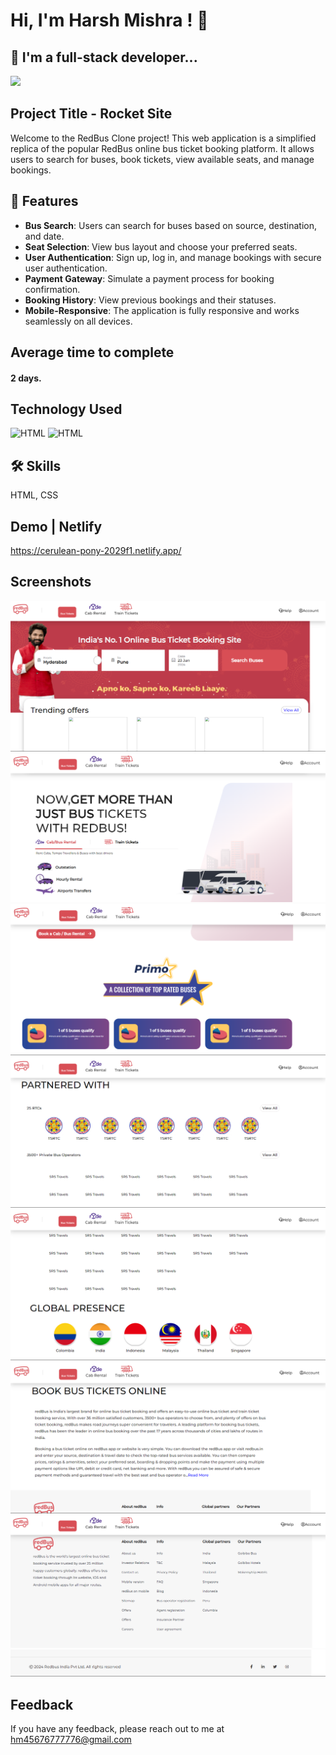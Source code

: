 # Hi, I'm Harsh Mishra ! 👋


## 🚀 I'm a full-stack developer...
<img src="https://user-images.githubusercontent.com/73097560/115834477-dbab4500-a447-11eb-908a-139a6edaec5c.gif">

## Project Title - Rocket Site

 Welcome to the RedBus Clone project! This web application is a simplified replica of the popular RedBus online bus ticket booking platform. It allows users to search for buses, book tickets, view available seats, and manage bookings.

## 🌟 Features

+ **Bus Search**: Users can search for buses based on source, destination, and date.
+ **Seat Selection**: View bus layout and choose your preferred seats.
+ **User Authentication**: Sign up, log in, and manage bookings with secure user authentication.
+ **Payment Gateway**: Simulate a payment process for booking confirmation.
+ **Booking History**: View previous bookings and their statuses.
+ **Mobile-Responsive**: The application is fully responsive and works seamlessly on all devices.



## Average time to complete
#### 2 days.


## Technology Used



![HTML](https://img.shields.io/badge/FirstTech-HTML-blue)
![HTML](https://img.shields.io/badge/SecondTech-CSS-black)

## 🛠 Skills
HTML, CSS

## Demo | Netlify
https://cerulean-pony-2029f1.netlify.app/

## Screenshots
![alt](./Image/image.png)
![alt](./Image/image%20copy.png)
![alt](./Image/image%20copy%202.png)
![alt](./Image/image%20copy%203.png)
![alt](./Image/image%20copy%204.png)
![alt](./Image/image%20copy%205.png)
![alt](./Image/image%20copy%206.png)
![alt](./Image/image%20copy%207.png)


## Feedback

If you have any feedback, please reach out to me at hm45676777776@gmail.com

